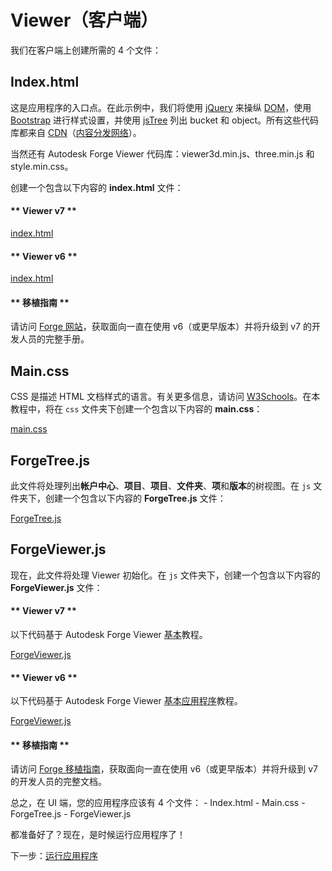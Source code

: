 # Viewer（客户端）

我们在客户端上创建所需的 4 个文件：

## Index.html

这是应用程序的入口点。在此示例中，我们将使用 [jQuery](https://jquery.com) 来操纵 [DOM](https://www.w3schools.com/js/js_htmldom.asp)，使用 [Bootstrap](https://getbootstrap.com/) 进行样式设置，并使用 [jsTree](https://www.jstree.com) 列出 bucket 和 object。所有这些代码库都来自 [CDN](https://cdnjs.com/)（[内容分发网络](https://en.wikipedia.org/wiki/Content_delivery_network)）。

当然还有 Autodesk Forge Viewer 代码库：viewer3d.min.js、three.min.js 和 style.min.css。

创建一个包含以下内容的 **index.html** 文件：

<!-- tabs:start -->

#### \** Viewer v7 \*\*

[index.html](_snippets/viewhubmodels/common/index.v7.html ':include :type=code html')

#### \** Viewer v6 \*\*

[index.html](_snippets/viewhubmodels/common/index.v6.html ':include :type=code html')

#### \** 移植指南 \*\*

请访问 [Forge 网站](https://forge.autodesk.com/en/docs/viewer/v7/change_history/changelog_v7/migration_guide_v6_to_v7/)，获取面向一直在使用 v6（或更早版本）并将升级到 v7 的开发人员的完整手册。

<!-- tabs:end -->

## Main.css

CSS 是描述 HTML 文档样式的语言。有关更多信息，请访问 [W3Schools](https://www.w3schools.com/css/)。在本教程中，将在 `css` 文件夹下创建一个包含以下内容的 **main.css**：

[main.css](_snippets/viewhubmodels/common/main.css ':include :type=code css')

## ForgeTree.js

此文件将处理列出**帐户中心**、**项目**、**项目**、**文件夹**、**项**和**版本**的树视图。在 `js` 文件夹下，创建一个包含以下内容的 **ForgeTree.js** 文件：

[ForgeTree.js](_snippets/viewhubmodels/common/ForgeTree.js ':include :type=code javascript')

## ForgeViewer.js

现在，此文件将处理 Viewer 初始化。在 `js` 文件夹下，创建一个包含以下内容的 **ForgeViewer.js** 文件：

<!-- tabs:start -->

#### \** Viewer v7 \*\*

以下代码基于 Autodesk Forge Viewer [基本](https://forge.autodesk.com/en/docs/viewer/v7/developers_guide/viewer_basics/initialization/)教程。

[ForgeViewer.js](_snippets/viewhubmodels/common/ForgeViewer.v7.js ':include :type=code javascript')

#### \** Viewer v6 \*\*

以下代码基于 Autodesk Forge Viewer [基本应用程序](https://forge.autodesk.com/en/docs/viewer/v6/tutorials/basic-application/)教程。

[ForgeViewer.js](_snippets/viewhubmodels/common/ForgeViewer.v6.js ':include :type=code javascript')

#### \** 移植指南 \*\*

请访问 [Forge 移植指南](https://forge.autodesk.com/en/docs/viewer/v7/change_history/changelog_v7/migration_guide_v6_to_v7/)，获取面向一直在使用 v6（或更早版本）并将升级到 v7 的开发人员的完整文档。

<!-- tabs:end -->

总之，在 UI 端，您的应用程序应该有 4 个文件： - Index.html - Main.css - ForgeTree.js - ForgeViewer.js

都准备好了？现在，是时候运行应用程序了！

下一步：[运行应用程序](/zh-CN/environment/rundebug/3legged)
